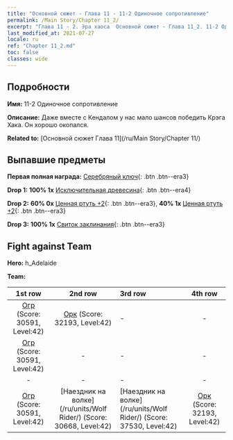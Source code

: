 ```yaml
---
title: "Основной сюжет - Глава 11 - 11-2 Одиночное сопротивление"
permalink: /Main Story/Chapter 11_2/
excerpt: "Глава 11 - 2. Эра хаоса  Основной сюжет - Глава 11_2. 11-2 Одиночное сопротивление"
last_modified_at: 2021-07-27
locale: ru
ref: "Chapter 11_2.md"
toc: false
classes: wide
---
```


## Подробности

 **Имя:** 11-2 Одиночное сопротивление

 **Описание:** Даже вместе с Кендалом у нас мало шансов победить Крэга Хака. Он хорошо окопался.

 **Related to:** [Основной сюжет Глава 11](/ru/Main Story/Chapter 11/)

## Выпавшие предметы

 **Первая полная награда:** [Серебряный ключ](/ItemsRU/con_693/){: .btn .btn--era3}

 **Drop 1:** **100% 1x** [Исключительная древесина](/ItemsRU/mat_34/){: .btn .btn--era4}

 **Drop 2:** **60% 0x** [Ценная ртуть +2](/ItemsRU/mat_28/){: .btn .btn--era3}, **40% 1x** [Ценная ртуть +2](/ItemsRU/mat_28/){: .btn .btn--era3}

 **Drop 3:** **100% 1x** [Свиток заклинания](/ItemsRU/con_694/){: .btn .btn--era3}


## Fight against Team
 **Hero:** h_Adelaide

 **Team:**


  | 1st row | 2nd row | 3rd row | 4th row |
  |:----:|:----:|:----|:----:|
  | [Огр](/ru/units/Ogre/) (Score: 30591, Level:42)  | [Орк](/ru/units/Orc/) (Score: 32193, Level:42)  | - | - |
  | [Огр](/ru/units/Ogre/) (Score: 30591, Level:42)  | - | - | - |
  | - | - | - | - |
  | [Огр](/ru/units/Ogre/) (Score: 30591, Level:42)  | [Наездник на волке](/ru/units/Wolf Rider/) (Score: 30668, Level:42)  | [Наездник на волке](/ru/units/Wolf Rider/) (Score: 37530, Level:42)  | [Орк](/ru/units/Orc/) (Score: 32193, Level:42)  |


